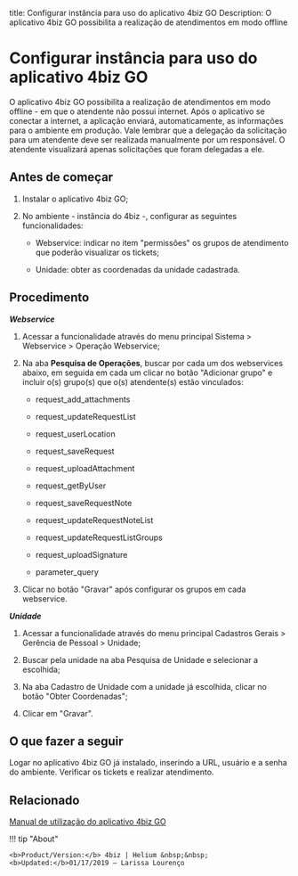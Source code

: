 title: Configurar instância para uso do aplicativo 4biz GO
Description: O aplicativo 4biz GO possibilita a realização de atendimentos em modo offline
# Configurar instância para uso do aplicativo 4biz GO
O aplicativo 4biz GO possibilita a realização de atendimentos em modo offline - em que o atendente não possui internet. Após o aplicativo se conectar a internet, a aplicação enviará, automaticamente, as informações para o ambiente em produção. Vale lembrar que a delegação da solicitação para um atendente deve ser realizada manualmente por um responsável.
 O atendente visualizará apenas solicitações que foram delegadas a ele.

Antes de começar
----------------

1.  Instalar o aplicativo 4biz GO;

2.  No ambiente - instância do 4biz -, configurar as seguintes
    funcionalidades:

    -   Webservice: indicar no item "permissões" os grupos de atendimento que poderão visualizar os tickets;

    -   Unidade: obter as coordenadas da unidade cadastrada.

Procedimento
------------

***Webservice***

1. Acessar a funcionalidade através do menu principal Sistema \> Webservice \>
    Operação Webservice;

2.  Na aba **Pesquisa de Operações**, buscar por cada um dos webservices
    abaixo, em seguida em cada um clicar no botão "Adicionar grupo" e incluir
    o(s) grupo(s) que o(s) atendente(s) estão vinculados:

    -   request_add_attachments

    -   request_updateRequestList

    -   request_userLocation

    -   request_saveRequest

    -   request_uploadAttachment

    -   request_getByUser
    
    -   request_saveRequestNote
    
    -   request_updateRequestNoteList
    
    -   request_updateRequestListGroups
    
    -   request_uploadSignature
    
    -   parameter_query

3.  Clicar no botão "Gravar" após configurar os grupos em cada webservice.

***Unidade***

1.  Acessar a funcionalidade através do menu principal Cadastros Gerais \>
    Gerência de Pessoal \> Unidade;

2.  Buscar pela unidade na aba Pesquisa de Unidade e selecionar a escolhida;

3.  Na aba Cadastro de Unidade com a unidade já escolhida, clicar no botão
    "Obter Coordenadas";

4.  Clicar em "Gravar".

O que fazer a seguir
--------------------

Logar no aplicativo 4biz GO já instalado, inserindo a URL, usuário e a senha
do ambiente. Verificar os tickets e realizar atendimento.

Relacionado
-----------

[Manual de utilização do aplicativo 4biz GO](/pt-br/4biz-helium/additional-features/mobile-and-field-service/apps/citsmart-field-service-manual.html)

!!! tip "About"

    <b>Product/Version:</b> 4biz | Helium &nbsp;&nbsp;
    <b>Updated:</b>01/17/2019 – Larissa Lourenço
